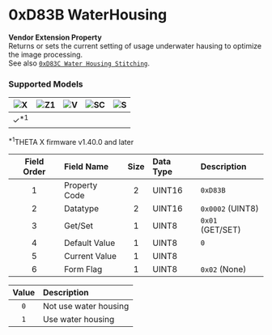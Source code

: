 # 0xD83B WaterHousing

**Vendor Extension Property**  
Returns or sets the current setting of usage underwater hausing to optimize the image processing.  
See also [`0xD83C Water Housing Stitching`](./water_housing_stitching.md).  

### Supported Models
| ![X](https://img.shields.io/badge/X-purple) | ![Z1](https://img.shields.io/badge/Z1-blue) | ![V](https://img.shields.io/badge/V-green) | ![SC](https://img.shields.io/badge/SC-orange) | ![S](https://img.shields.io/badge/S-red) |
|:-:|:-:|:-:|:-:|:-:|
| ✓<sup>\*1</sup> |   |   |   |   |

<sup>\*1</sup>THETA X firmware v1.40.0 and later

| Field Order | Field Name | Size | Data Type | Description |
|:-:|:--|:-:|:--|:--|
| 1 | Property Code | 2 | UINT16 | `0xD83B` |
| 2 | Datatype | 2 | UINT16 | `0x0002` (UINT8) |
| 3 | Get/Set | 1 | UINT8 | `0x01` (GET/SET) |
| 4 | Default Value | 1 | UINT8 | `0` |
| 5 | Current Value | 1 | UINT8 ||
| 6 | Form Flag | 1 | UINT8 | `0x02` (None) |

| Value | Description |
|:-:|:--|
| `0` | Not use water housing |
| `1` | Use water housing |
